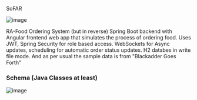 SoFAR

![image](https://github.com/user-attachments/assets/7a992725-bf04-46fb-9502-4443b51f6903)


RA-Food Ordering System (but in reverse)
Spring Boot backend with Angular frontend web app that simulates the process of ordering food. Uses JWT, Spring Security for role based access. WebSockets for Async updates, scheduling for automatic order status updates. H2 databes in write file mode. And as per usual the sample data is from "Blackadder Goes Forth"


### Schema (Java Classes at least)
![image](https://github.com/user-attachments/assets/4012041e-583e-45a7-8cde-e32a33fabac6)
